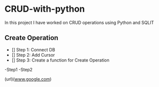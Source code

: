 # CRUD-with-python
In this project I have worked on CRUD operations using Python and SQLIT

## Create Operation
- [] Step 1: Connect DB
- [] Step 2: Add Cursor
- [] Step 3: Create a function for Create Operation

-Step1
-Step2

(url)(www.google.com)
